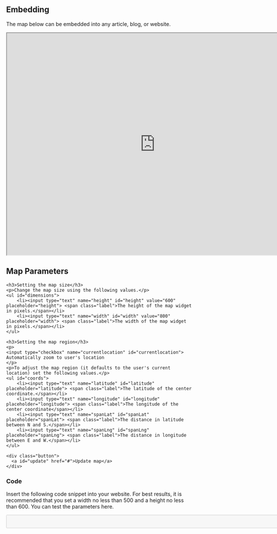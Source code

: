 <div id="embed">
  <h2>Embedding</h2>
  <p>The map below can be embedded into any article, blog, or website.</p>
  <p id="widget"><iframe src="https://www.plugshare.com/widget.html?latitude=&amp;longitude=&amp;spanLat=&amp;spanLng=" width="800" height="600"></iframe></p>

  <div id="parameters">
    <h2>Map Parameters</h2>

    <h3>Setting the map size</h3>
    <p>Change the map size using the following values.</p>
    <ul id="dimensions">
        <li><input type="text" name="height" id="height" value="600" placeholder="height"> <span class="label">The height of the map widget in pixels.</span></li>
        <li><input type="text" name="width" id="width" value="800" placeholder="width"> <span class="label">The width of the map widget in pixels.</span></li>
    </ul>

    <h3>Setting the map region</h3>
    <p>
    <input type="checkbox" name="currentlocation" id="currentlocation"> Automatically zoom to user's location
    </p>
    <p>To adjust the map region (it defaults to the user's current location) set the following values.</p>
    <ul id="coords">
        <li><input type="text" name="latitude" id="latitude" placeholder="latitude"> <span class="label">The latitude of the center coordinate.</span></li>
        <li><input type="text" name="longitude" id="longitude" placeholder="longitude"> <span class="label">The longitude of the center coordinate</span></li>
        <li><input type="text" name="spanLat" id="spanLat" placeholder="spanLat"> <span class="label">The distance in latitude between N and S.</span></li>
        <li><input type="text" name="spanLng" id="spanLng" placeholder="spanLng"> <span class="label">The distance in longitude between E and W.</span></li>
    </ul>

    <div class="button">
      <a id="update" href="#">Update map</a>
    </div>
  </div>

  <h3>Code</h3>
  <p>Insert the following code snippet into your website. For best results, it is recommended that you set a width no less than 500 and a height no less than 600. You can test the parameters here.</p>

  <textarea id="code" rows="2" cols="100" disabled></textarea>
</div>